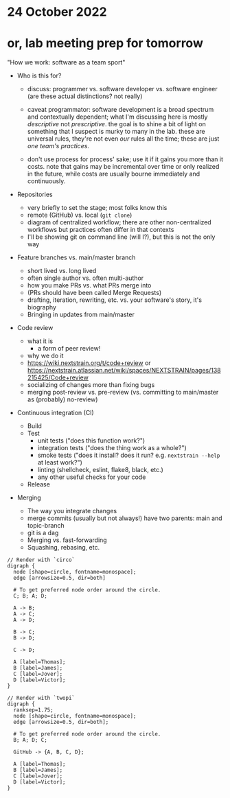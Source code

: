 # 24 October 2022
# or, lab meeting prep for tomorrow


"How we work: software as a team sport"

- Who is this for?
  - discuss: programmer vs. software developer vs. software engineer (are these actual distinctions? not really)

  - caveat programmator: software development is a broad spectrum and
    contextually dependent; what I'm discussing here is mostly _descriptive_
    not _prescriptive_. the goal is to shine a bit of light on something that I
    suspect is murky to many in the lab. these are universal rules, they're not
    even _our_ rules all the time; these are just _one team's practices_.

  - don't use process for process' sake; use it if it gains you more than it
    costs.  note that gains may be incremental over time or only realized in
    the future, while costs are usually bourne immediately and continuously.

- Repositories
  - very briefly to set the stage; most folks know this
  - remote (GitHub) vs. local (`git clone`)
  - diagram of centralized workflow; there are other non-centralized workflows
    but practices often differ in that contexts
  - I'll be showing git on command line (will I?), but this is not the only way

- Feature branches vs. main/master branch
  - short lived vs. long lived
  - often single author vs. often multi-author
  - how you make PRs vs. what PRs merge into
  - (PRs should have been called Merge Requests)
  - drafting, iteration, rewriting, etc. vs. your software's story, it's biography
  - Bringing in updates from main/master

- Code review
  - what it is
    - a form of peer review!
  - why we do it
  - <https://wiki.nextstrain.org/t/code+review> or
    <https://nextstrain.atlassian.net/wiki/spaces/NEXTSTRAIN/pages/138215425/Code+review>
  - socializing of changes more than fixing bugs
  - merging post-review vs. pre-review (vs. committing to main/master as (probably) no-review)

- Continuous integration (CI)
  - Build
  - Test
    - unit tests ("does this function work?")
    - integration tests ("does the thing work as a whole?")
    - smoke tests ("does it install? does it run? e.g. `nextstrain --help` at least work?")
    - linting (shellcheck, eslint, flake8, black, etc.)
    - any other useful checks for your code
  - Release

- Merging
  - The way you integrate changes
  - merge commits (usually but not always!) have two parents: main and topic-branch
  - git is a dag
  - Merging vs. fast-forwarding
  - Squashing, rebasing, etc.

```graphviz
// Render with `circo`
digraph {
  node [shape=circle, fontname=monospace];
  edge [arrowsize=0.5, dir=both]

  # To get preferred node order around the circle.
  C; B; A; D;

  A -> B;
  A -> C;
  A -> D;

  B -> C;
  B -> D;

  C -> D;

  A [label=Thomas];
  B [label=James];
  C [label=Jover];
  D [label=Victor];
}
```

```graphviz
// Render with `twopi`
digraph {
  ranksep=1.75;
  node [shape=circle, fontname=monospace];
  edge [arrowsize=0.5, dir=both];

  # To get preferred node order around the circle.
  B; A; D; C;

  GitHub -> {A, B, C, D};

  A [label=Thomas];
  B [label=James];
  C [label=Jover];
  D [label=Victor];
}
```

